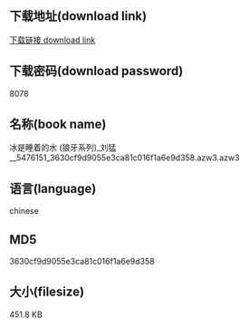 ## 下载地址(download link)
[下载链接 download link](https://voluble-croquembouche-d321dc.netlify.app/?s=%E5%86%B0%E6%98%AF%E7%9D%A1%E7%9D%80%E7%9A%84%E6%B0%B4+%28%E7%8B%BC%E7%89%99%E7%B3%BB%E5%88%97%29_%E5%88%98%E7%8C%9B__5476151_3630cf9d9055e3ca81c016f1a6e9d358.azw3)

## 下载密码(download password)
8078

## 名称(book name)
冰是睡着的水 (狼牙系列)_刘猛__5476151_3630cf9d9055e3ca81c016f1a6e9d358.azw3.azw3

## 语言(language)
chinese

## MD5
3630cf9d9055e3ca81c016f1a6e9d358

## 大小(filesize)
451.8 KB
